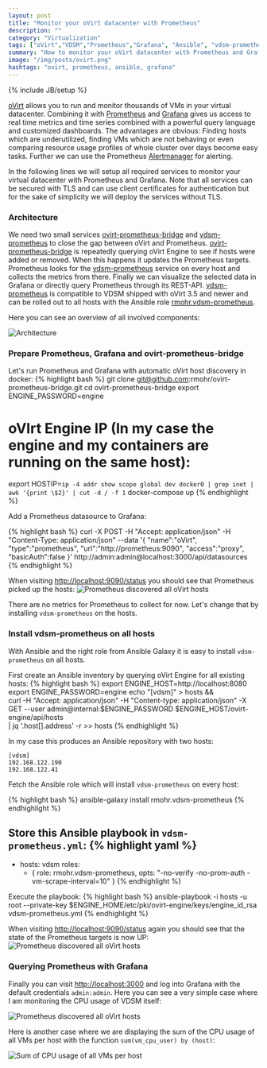 ```yaml
---
layout: post
title: "Monitor your oVirt datacenter with Prometheus"
description: ""
category: "Virtualization"
tags: ["oVirt","VDSM","Prometheus","Grafana", "Ansible", "vdsm-prometheus"]
summary: "How to monitor your oVirt datacenter with Prometheus and Grafana."
image: "/img/posts/ovirt.png"
hashtags: "ovirt, prometheus, ansible, grafana"
---
```

{% include JB/setup %}

[oVirt](http://ovirt.org) allows you to run and monitor thousands of VMs in
your virtual datacenter. Combining it with [Prometheus](https://prometheus.io/)
and [Grafana](http://grafana.org/) gives us access to real time metrics and
time series combined with a powerful query language and customized dashboards.
The advantages are obvious: Finding hosts which are underutilized, finding VMs
which are not behaving or even comparing resource usage profiles of whole
cluster over days become easy tasks. Further we can use the Prometheus
[Alertmanager](https://prometheus.io/docs/alerting/alertmanager/) for alerting.

In the following lines we will setup all required services to monitor your
virtual datacenter with Prometheus and Grafana. Note that all services can be
secured with TLS and can use client certificates for authentication but for
the sake of simplicity we will deploy the services without TLS.

### Architecture
We need two small services
[ovirt-prometheus-bridge](https://github.com/rmohr/ovirt-prometheus-bridge) and
[vdsm-prometheus](https://github.com/rmohr/vdsm-prometheus) to close the gap
between oVirt and Prometheus.
[ovirt-prometheus-bridge](https://github.com/rmohr/ovirt-prometheus-bridge) is
repeatedly querying oVirt Engine to see if hosts were added or removed. When
this happens it updates the Prometheus targets. Prometheus looks for the
[vdsm-prometheus](https://github.com/rmohr/vdsm-prometheus) service on every
host and collects the metrics from there. Finally we can visualize the selected
data in Grafana or directly query Prometheus through its REST-API.
[vdsm-prometheus](https://github.com/rmohr/vdsm-prometheus) is compatible to
VDSM shipped with oVirt 3.5 and newer and can be rolled out to all hosts with
the Ansible role
[rmohr.vdsm-prometheus](https://galaxy.ansible.com/rmohr/vdsm-prometheus/).

Here you can see an overview of all involved components:
<div>
<img src="{{ site.url }}/img/posts/ovirt-host-monitoring-architecture.png" style="max-width: 50%;height: auto;display:block min-width:25em" alt="Architecture"> 
</div>

### Prepare Prometheus, Grafana and ovirt-prometheus-bridge
Let's run Prometheus and Grafana with automatic oVirt host discovery in docker:
{% highlight bash %}
git clone git@github.com:rmohr/ovirt-prometheus-bridge.git
cd ovirt-prometheus-bridge
export ENGINE_PASSWORD=engine
# oVIrt Engine IP (In my case the engine and my containers are running on the same host):
export HOSTIP=`ip -4 addr show scope global dev docker0 | grep inet | awk '{print \$2}' | cut -d / -f 1`
docker-compose up
{% endhighlight %}

Add a Prometheus datasource to Grafana:

{% highlight bash %}
curl -X POST -H "Accept: application/json" -H "Content-Type: application/json" --data '{ "name":"oVirt", "type":"prometheus", "url":"http://prometheus:9090", "access":"proxy", "basicAuth":false }' http://admin:admin@localhost:3000/api/datasources
{% endhighlight %}

When visiting [http://localhost:9090/status](http://localhost:9090/status) you should see that Prometheus picked up the hosts:
<img src="{{ site.url }}/img/posts/prometheus-hosts-discovered.png" class="img-responsive" alt="Prometheus discovered all oVirt hosts"> 

There are no metrics for Prometheus to collect for now. Let's change that
by installing `vdsm-prometheus` on the hosts.

### Install vdsm-prometheus on all hosts
With Ansible and the right role from Ansible Galaxy it is easy to install `vdsm-prometheus` on all hosts.

First create an Ansible inventory by querying oVirt Engine for all existing hosts:
{% highlight bash %}
export ENGINE_HOST=http://localhost:8080
export ENGINE_PASSWORD=engine
echo "[vdsm]" > hosts && \
    curl -H "Accept: application/json" -H "Content-type: application/json" -X GET --user admin@internal:$ENGINE_PASSWORD $ENGINE_HOST/ovirt-engine/api/hosts \
    | jq '.host[].address' -r >> hosts
{% endhighlight %}

In my case this produces an Ansible repository with two hosts:

    [vdsm]
    192.168.122.190
    192.168.122.41

Fetch the Ansible role which will install `vdsm-prometheus` on every host:

{% highlight bash %}
ansible-galaxy install rmohr.vdsm-prometheus
{% endhighlight %}

Store this Ansible playbook in `vdsm-prometheus.yml`:
{% highlight yaml %}
---
- hosts: vdsm
  roles:
    - { role: rmohr.vdsm-prometheus, opts: "-no-verify -no-prom-auth -vm-scrape-interval=10" }
{% endhighlight %}

Execute the playbook:
{% highlight bash %}
ansible-playbook -i hosts -u root --private-key $ENGINE_HOME/etc/pki/ovirt-engine/keys/engine_id_rsa vdsm-prometheus.yml
{% endhighlight %}

When visiting [http://localhost:9090/status](http://localhost:9090/status)
again you should see that the state of the Prometheus targets is now UP:
<img src="{{ site.url }}/img/posts/vdsm-prometheus-hosts-up.png" class="img-responsive" alt="Prometheus discovered all oVirt hosts"> 

### Querying Prometheus with Grafana
Finally you can visit [http://localhost:3000](http://localhost:3000) and log
into Grafana with the default credentials `admin:admin`. Here you can see a
very simple case where I am monitoring the CPU usage of VDSM itself:

<img src="{{ site.url }}/img/posts/vdsm-prometheus-grafana.png" class="img-responsive" alt="Prometheus discovered all oVirt hosts"> 

Here is another case where we are displaying the sum of the CPU usage of all VMs per host with the function `sum(vm_cpu_user) by (host)`:

<img src="{{ site.url }}/img/posts/vm-cpu-usage-per-host.png" class="img-responsive" alt="Sum of CPU usage of all VMs per host"> 
